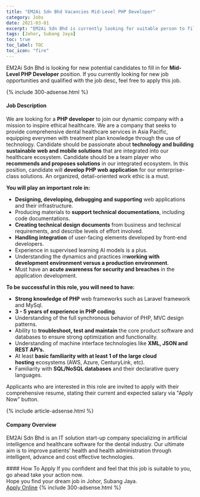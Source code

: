 ```yaml
---
title: "EM2Ai Sdn Bhd Vacancies Mid-Level PHP Developer" 
category: Jobs 
date: 2021-03-01 
excerpt: "EM2Ai Sdn Bhd is currently looking for suitable person to fill in the Mid-Level PHP Developer which based in Johor, Subang Jaya" 
tags: [Johor, Subang Jaya] 
toc: true 
toc_label: TOC 
toc_icon: "fire" 
--- 
```


<p>EM2Ai Sdn Bhd is looking for new potential candidates to fill in for <b>Mid-Level PHP Developer</b> position. If you currently looking for new job opportunities and qualified with the job desc, feel free to apply this job.
</p>{% include 300-adsense.html %} 
<div><div><h4>Job Description</h4></div><div><div><span><div><p>We are looking for a <strong>PHP developer</strong> to join our dynamic company with a mission to inspire ethical healthcare. We are a company that seeks to provide comprehensive dental healthcare services in Asia Pacific, equipping everymen with treatment plan knowledge through the use of technology. Candidate should be passionate about <strong>technology and building sustainable web and mobile solutions</strong> that are integrated into our healthcare ecosystem. Candidate should be a team player who <strong>recommends and proposes solutions</strong> in our integrated ecosystem. In this position, candidate will <strong>develop PHP web application</strong> for our enterprise-class solutions. An organized, detail-oriented work ethic is a must.</p><p><strong>You will play an important role in:</strong></p><ul><li><strong>Designing, developing, debugging and supporting</strong>&#160;web applications and their infrastructure.</li><li>Producing materials to&#160;<strong>support technical documentations</strong>, including code documentations.</li><li><strong>Creating technical design documents</strong>&#160;from business and technical requirements, and describe levels of effort involved.</li><li><strong>Handling integration</strong>&#160;of user-facing elements developed by front-end developers.</li><li>Experience in supervised learning AI models is a plus.</li><li>Understanding the dynamics and practices in<strong>working with development environment versus a production environment</strong>.</li><li>Must have an&#160;<strong>acute awareness for security and breaches</strong>&#160;in the application development.<strong>&#160;</strong></li></ul><p><strong>To be successful in this role, you will need to have:</strong></p><ul><li><strong>Strong knowledge of PHP</strong>&#160;web frameworks such as Laravel framework and MySql.</li><li><strong>3 - 5&#160;years of experience in PHP coding</strong>.</li><li>Understanding of&#160;the full synchronous behavior of PHP, MVC design patterns.</li><li>Ability to&#160;<strong>troubleshoot, test and maintain</strong>&#160;the core product software and databases to ensure strong optimization and functionality.</li><li>Understanding of machine interface technologies like <strong>XML, JSON and REST API&#8217;s.</strong></li><li>At least&#160;<strong>basic familiarity with at least 1 of the large cloud hosting</strong>&#160;ecosystems (AWS, Azure, CenturyLink, etc).</li><li>Familiarity with&#160;<strong>SQL/NoSQL databases</strong>&#160;and their declarative query languages.&#160;</li></ul><p>Applicants who are interested in this role are invited to apply with their comprehensive resume, stating their current and expected salary via "Apply Now" button.</p></div></span></div></div></div> 
{% include article-adsense.html %} 
<div><div><h4>Company Overview</h4></div><div><div><span><div><p>EM2Ai Sdn Bhd is an IT solution start-up company specializing in artificial intelligence and healthcare software for the dental industry. Our ultimate aim is to improve patients&#8217; health and health administration through intelligent, advance and cost effective technologies.</p></div></span></div></div></div> 
#### How To Apply 
If you confident and feel that this job is suitable to you, go ahead take your action now. <br/> 
Hope you find your dream job in Johor, Subang Jaya. <br/> 
<a href="https://www.jobstreet.com.my/en/job/mid-level-php-developer-4494405?jobId=jobstreet-my-job-4494405&" class="btn btn--info" target="_blank" rel="nofollow noopenner">Apply Online</a> 
{% include 300-adsense.html %} 